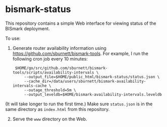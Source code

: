bismark-status
==============

This repository contains a simple Web interface for viewing status of the
BISmark deployment.

To use:

1. Generate router availability information using
https://github.com/sburnett/bismark-tools. For example, I run the following cron
job every 10 minutes:

        $HOME/go/src/github.com/sburnett/bismark-tools/scripts/availability-intervals \
            --output_file=$HOME/public_html/bismark-status/status.json \
            --cache_dir=/data/users/sburnett/bismark-availability-intervals-cache \
            --outage_threshold=5m \
            --output_leveldb=$HOME/bismark-availability-intervals.leveldb
            
  (It will take longer to run the first time.) Make sure `status.json` is in the
  same directory as `index.html` from this repository.

2. Serve the `www` directory on the Web.
